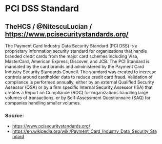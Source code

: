 # PCI DSS Standard
## TheHCS / @NitescuLucian / https://www.pcisecuritystandards.org/

The Payment Card Industry Data Security Standard (PCI DSS) is a proprietary information security standard for organizations that handle branded credit cards from the major card schemes including Visa, MasterCard, American Express, Discover, and JCB. The PCI Standard is mandated by the card brands and administered by the Payment Card Industry Security Standards Council. The standard was created to increase controls around cardholder data to reduce credit card fraud. Validation of compliance is performed annually, either by an external Qualified Security Assessor (QSA) or by a firm specific Internal Security Assessor (ISA) that creates a Report on Compliance (ROC) for organizations handling large volumes of transactions, or by Self-Assessment Questionnaire (SAQ) for companies handling smaller volumes.

### Source:
* https://www.pcisecuritystandards.org/
* https://en.wikipedia.org/wiki/Payment_Card_Industry_Data_Security_Standard

